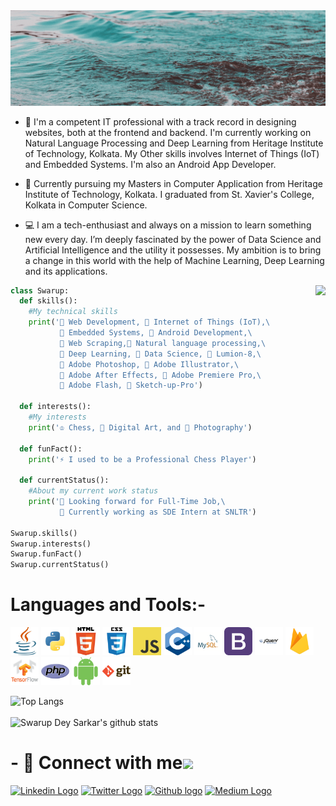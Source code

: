 <img src="https://github.com/deysarkarswarup/deysarkarswarup/blob/master/Swarup_Dey_Sarkar.gif">

- 👨 I'm a competent IT professional with a track record in designing websites, both at the frontend and backend. I'm currently working on Natural Language Processing and Deep Learning from Heritage Institute of Technology, Kolkata.  My Other skills involves Internet of Things (IoT) and Embedded Systems. I'm also an Android App Developer.

- 🔭 Currently pursuing my Masters in Computer Application from Heritage Institute of Technology, Kolkata. I graduated from St. Xavier's College, Kolkata in Computer Science.

- 💻 I am a tech-enthusiast and always on a mission to learn something new every day. I’m deeply fascinated by the power of Data Science and Artificial Intelligence and the utility it possesses. My ambition is to bring a change in this world with the help of Machine Learning, Deep Learning and its applications.

<img align="right" src="https://analyticsindiamag.com/wp-content/uploads/2018/12/developer-dribbble.gif" height="250px" />

```python
class Swarup:
  def skills():
    #My technical skills 
    print('🚀 Web Development, 🚀 Internet of Things (IoT),\
           🚀 Embedded Systems, 🚀 Android Development,\
           🚀 Web Scraping,🚀 Natural language processing,\
           🚀 Deep Learning, 🚀 Data Science, 🚀 Lumion-8,\
           🚀 Adobe Photoshop, 🚀 Adobe Illustrator,\
           🚀 Adobe After Effects, 🚀 Adobe Premiere Pro,\
           🚀 Adobe Flash, 🚀 Sketch-up-Pro')
  
  def interests():
    #My interests
    print('♔ Chess, 🎨 Digital Art, and 📸 Photography')
  
  def funFact():
    print('⚡️ I used to be a Professional Chess Player')
  
  def currentStatus():
    #About my current work status
    print('📝 Looking forward for Full-Time Job,\
           💼 Currently working as SDE Intern at SNLTR')
           
Swarup.skills()
Swarup.interests()
Swarup.funFact()
Swarup.currentStatus()

```


# Languages and Tools:-
<code><img height="45" src="https://raw.githubusercontent.com/github/explore/80688e429a7d4ef2fca1e82350fe8e3517d3494d/topics/java/java.png"></code>
<code><img height="45" src="https://raw.githubusercontent.com/github/explore/80688e429a7d4ef2fca1e82350fe8e3517d3494d/topics/python/python.png"></code>
<code><img height="45" src="https://raw.githubusercontent.com/github/explore/80688e429a7d4ef2fca1e82350fe8e3517d3494d/topics/html/html.png"></code>
<code><img height="45" src="https://raw.githubusercontent.com/github/explore/5c058a388828bb5fde0bcafd4bc867b5bb3f26f3/topics/css/css.png"></code>
<code><img height="45" src="https://raw.githubusercontent.com/github/explore/80688e429a7d4ef2fca1e82350fe8e3517d3494d/topics/javascript/javascript.png"></code>
<code><img height="45" src="https://raw.githubusercontent.com/github/explore/80688e429a7d4ef2fca1e82350fe8e3517d3494d/topics/cpp/cpp.png"></code>
<code><img height="45" src="https://raw.githubusercontent.com/github/explore/80688e429a7d4ef2fca1e82350fe8e3517d3494d/topics/mysql/mysql.png"></code>
<code><img height="45" src="https://raw.githubusercontent.com/github/explore/80688e429a7d4ef2fca1e82350fe8e3517d3494d/topics/bootstrap/bootstrap.png"></code>
<code><img height="45" src="https://raw.githubusercontent.com/github/explore/80688e429a7d4ef2fca1e82350fe8e3517d3494d/topics/jquery/jquery.png"></code>
<code><img height="45" src="https://raw.githubusercontent.com/github/explore/80688e429a7d4ef2fca1e82350fe8e3517d3494d/topics/firebase/firebase.png"></code>
<code><img height="45" src="https://raw.githubusercontent.com/github/explore/80688e429a7d4ef2fca1e82350fe8e3517d3494d/topics/tensorflow/tensorflow.png"></code>
<code><img height="45" src="https://raw.githubusercontent.com/github/explore/80688e429a7d4ef2fca1e82350fe8e3517d3494d/topics/php/php.png"></code>
<code><img height="45" src="https://raw.githubusercontent.com/github/explore/80688e429a7d4ef2fca1e82350fe8e3517d3494d/topics/android/android.png"></code>
<code><img height="45" src="https://raw.githubusercontent.com/github/explore/80688e429a7d4ef2fca1e82350fe8e3517d3494d/topics/git/git.png"></code>


![Top Langs](https://github-readme-stats.vercel.app/api/top-langs/?username=deysarkarswarup&hide_border=true)
<br><br>
![Swarup Dey Sarkar's github stats](https://github-readme-stats.vercel.app/api?username=deysarkarswarup&show_icons=true&hide_border=true)



# - 💬 Connect with me<img src="https://github.com/TheDudeThatCode/TheDudeThatCode/blob/master/Assets/Handshake.gif" height="32px">
 [<img src="https://github.com/TheDudeThatCode/TheDudeThatCode/blob/master/Assets/Linkedin.svg" alt="Linkedin Logo" width="32">](https://in.linkedin.com/in/deysarkarswarup) [<img src="https://github.com/TheDudeThatCode/TheDudeThatCode/blob/master/Assets/Twitter.svg" alt="Twitter Logo" width="32">](https://twitter.com/deysarkarswarup)  [<img src="https://cdn.svgporn.com/logos/github-icon.svg" alt="Github logo" width="34">](https://github.com/deysarkarswarup) [<img src="https://cdn.svgporn.com/logos/medium.svg" alt="Medium Logo" width="30">](https://medium.com/@deysarkarswarup)
